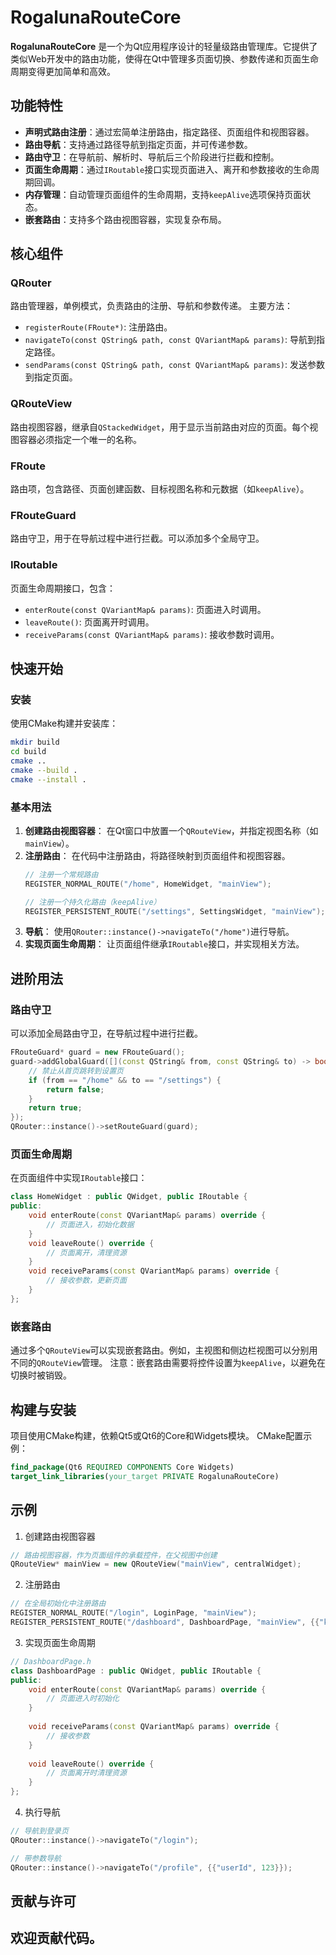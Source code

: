 # RogalunaRouteCore
**RogalunaRouteCore** 是一个为Qt应用程序设计的轻量级路由管理库。它提供了类似Web开发中的路由功能，使得在Qt中管理多页面切换、参数传递和页面生命周期变得更加简单和高效。
## 功能特性
- **声明式路由注册**：通过宏简单注册路由，指定路径、页面组件和视图容器。
- **路由导航**：支持通过路径导航到指定页面，并可传递参数。
- **路由守卫**：在导航前、解析时、导航后三个阶段进行拦截和控制。
- **页面生命周期**：通过`IRoutable`接口实现页面进入、离开和参数接收的生命周期回调。
- **内存管理**：自动管理页面组件的生命周期，支持`keepAlive`选项保持页面状态。
- **嵌套路由**：支持多个路由视图容器，实现复杂布局。
## 核心组件
### QRouter
路由管理器，单例模式，负责路由的注册、导航和参数传递。
主要方法：
- `registerRoute(FRoute*)`: 注册路由。
- `navigateTo(const QString& path, const QVariantMap& params)`: 导航到指定路径。
- `sendParams(const QString& path, const QVariantMap& params)`: 发送参数到指定页面。
### QRouteView
路由视图容器，继承自`QStackedWidget`，用于显示当前路由对应的页面。每个视图容器必须指定一个唯一的名称。
### FRoute
路由项，包含路径、页面创建函数、目标视图名称和元数据（如`keepAlive`）。
### FRouteGuard
路由守卫，用于在导航过程中进行拦截。可以添加多个全局守卫。
### IRoutable
页面生命周期接口，包含：
- `enterRoute(const QVariantMap& params)`: 页面进入时调用。
- `leaveRoute()`: 页面离开时调用。
- `receiveParams(const QVariantMap& params)`: 接收参数时调用。
## 快速开始
### 安装
使用CMake构建并安装库：
```bash
mkdir build
cd build
cmake ..
cmake --build .
cmake --install .
```
### 基本用法
1. **创建路由视图容器**：
   在Qt窗口中放置一个`QRouteView`，并指定视图名称（如`mainView`）。
2. **注册路由**：
   在代码中注册路由，将路径映射到页面组件和视图容器。
   ```cpp
   // 注册一个常规路由
   REGISTER_NORMAL_ROUTE("/home", HomeWidget, "mainView");
   
   // 注册一个持久化路由（keepAlive）
   REGISTER_PERSISTENT_ROUTE("/settings", SettingsWidget, "mainView");
   ```
3. **导航**：
   使用`QRouter::instance()->navigateTo("/home")`进行导航。
4. **实现页面生命周期**：
   让页面组件继承`IRoutable`接口，并实现相关方法。
## 进阶用法
### 路由守卫
可以添加全局路由守卫，在导航过程中进行拦截。
```cpp
FRouteGuard* guard = new FRouteGuard();
guard->addGlobalGuard([](const QString& from, const QString& to) -> bool {
    // 禁止从首页跳转到设置页
    if (from == "/home" && to == "/settings") {
        return false;
    }
    return true;
});
QRouter::instance()->setRouteGuard(guard);
```
### 页面生命周期
在页面组件中实现`IRoutable`接口：
```cpp
class HomeWidget : public QWidget, public IRoutable {
public:
    void enterRoute(const QVariantMap& params) override {
        // 页面进入，初始化数据
    }
    void leaveRoute() override {
        // 页面离开，清理资源
    }
    void receiveParams(const QVariantMap& params) override {
        // 接收参数，更新页面
    }
};
```
### 嵌套路由
通过多个`QRouteView`可以实现嵌套路由。例如，主视图和侧边栏视图可以分别用不同的`QRouteView`管理。
注意：嵌套路由需要将控件设置为`keepAlive`，以避免在切换时被销毁。
## 构建与安装
项目使用CMake构建，依赖Qt5或Qt6的Core和Widgets模块。
CMake配置示例：
```cmake
find_package(Qt6 REQUIRED COMPONENTS Core Widgets)
target_link_libraries(your_target PRIVATE RogalunaRouteCore)
```
## 示例
1. 创建路由视图容器
``` cpp
// 路由视图容器，作为页面组件的承载控件，在父视图中创建
QRouteView* mainView = new QRouteView("mainView", centralWidget);
```

2. 注册路由
``` cpp
// 在全局初始化中注册路由
REGISTER_NORMAL_ROUTE("/login", LoginPage, "mainView");
REGISTER_PERSISTENT_ROUTE("/dashboard", DashboardPage, "mainView", {{"keepAlive", true}});
```
3. 实现页面生命周期
``` cpp
// DashboardPage.h
class DashboardPage : public QWidget, public IRoutable {
public:
    void enterRoute(const QVariantMap& params) override {
        // 页面进入时初始化
    }
    
    void receiveParams(const QVariantMap& params) override {
        // 接收参数
    }
    
    void leaveRoute() override {
        // 页面离开时清理资源
    }
};
```
4. 执行导航
``` cpp
// 导航到登录页
QRouter::instance()->navigateTo("/login");

// 带参数导航
QRouter::instance()->navigateTo("/profile", {{"userId", 123}});
```
## 贡献与许可
欢迎贡献代码。
---
